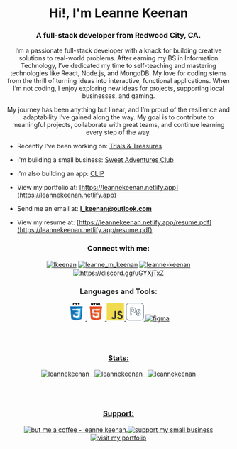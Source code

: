 <h1 align="center">Hi!, I'm Leanne Keenan</h1>
<h3 align="center">A full-stack developer from Redwood City, CA.</h3>


<p align="center">
I’m a passionate full-stack developer with a knack for building creative solutions to real-world problems. After earning my BS in Information Technology, I’ve dedicated my time to self-teaching and mastering technologies like React, Node.js, and MongoDB. My love for coding stems from the thrill of turning ideas into interactive, functional applications. When I’m not coding, I enjoy exploring new ideas for projects, supporting local businesses, and gaming.
</p>
<p align="center">
My journey has been anything but linear, and I’m proud of the resilience and adaptability I’ve gained along the way. My goal is to contribute to meaningful projects, collaborate with great teams, and continue learning every step of the way.
</p>

- Recently I've been working on: [Trials & Treasures](https://trialsandtreasures.netlify.app/)

- I'm building a small business: [Sweet Adventures Club](https://sweetadventuresclub.netlify.app)

- I'm also building an app: [CLIP](https://clipapp.netlify.app)

- View my portfolio at: [https://leannekeenan.netlify.app](https://leannekeenan.netlify.app)

- Send me an email at: **l_keenan@outlook.com**

- View my resume at: [https://leannekeenan.netlify.app/resume.pdf](https://leannekeenan.netlify.app/resume.pdf)

<h3 align="center">Connect with me:</h3>
<p align="center">
<a href="https://codepen.io/lkeenan" target="blank"><img align="center" src="https://raw.githubusercontent.com/rahuldkjain/github-profile-readme-generator/master/src/images/icons/Social/codepen.svg" alt="lkeenan" height="30" width="40" /></a>
<a href="https://twitter.com/leanne_m_keenan" target="blank"><img align="center" src="https://raw.githubusercontent.com/rahuldkjain/github-profile-readme-generator/master/src/images/icons/Social/twitter.svg" alt="leanne_m_keenan" height="30" width="40" /></a>
<a href="https://linkedin.com/in/leanne-keenan" target="blank"><img align="center" src="https://raw.githubusercontent.com/rahuldkjain/github-profile-readme-generator/master/src/images/icons/Social/linked-in-alt.svg" alt="leanne-keenan" height="30" width="40" /></a>
<a href="https://discord.gg/https://discord.gg/uGYXjTxZ" target="blank"><img align="center" src="https://raw.githubusercontent.com/rahuldkjain/github-profile-readme-generator/master/src/images/icons/Social/discord.svg" alt="https://discord.gg/uGYXjTxZ" height="30" width="40" /></a>
</p>

<h3 align="center">Languages and Tools:</h3>
<p align="center"> 
  <a href="https://www.w3schools.com/css/" target="_blank" rel="noreferrer"> 
    <img src="https://raw.githubusercontent.com/devicons/devicon/master/icons/css3/css3-original-wordmark.svg" alt="css3" width="40" height="40"/> </a> <a href="https://www.figma.com/" target="_blank" rel="noreferrer"> 
    <img src="https://raw.githubusercontent.com/devicons/devicon/master/icons/html5/html5-original-wordmark.svg" alt="html5" width="40" height="40"/> </a> <a href="https://developer.mozilla.org/en-US/docs/Web/JavaScript" target="_blank" rel="noreferrer"> 
    <img src="https://raw.githubusercontent.com/devicons/devicon/master/icons/javascript/javascript-original.svg" alt="javascript" width="40" height="40"/> </a> <a href="https://www.photoshop.com/en" target="_blank" rel="noreferrer"> 
    <img src="https://raw.githubusercontent.com/devicons/devicon/master/icons/photoshop/photoshop-line.svg" alt="photoshop" width="40" height="40"/> </a> <a href="https://reactjs.org/" target="_blank" rel="noreferrer">
    <img src="https://www.vectorlogo.zone/logos/figma/figma-icon.svg" alt="figma" width="40" height="40"/> </a> <a href="https://www.w3.org/html/" target="_blank" rel="noreferrer"> 
    

<br><br>
<h3 align="center">Stats:</h3>
<p align="center">
  

  <img src="https://github-readme-stats.vercel.app/api?username=leannekeenan&show_icons=true&locale=en" alt="leannekeenan" />
  &nbsp;
  <img src="https://github-readme-streak-stats.herokuapp.com/?user=leannekeenan&" alt="leannekeenan" />
   &nbsp;
  <img src="https://github-readme-stats.vercel.app/api/top-langs?username=leannekeenan&show_icons=true&locale=en&layout=compact" alt="leannekeenan" />

</p>

<br><br>

<h3 align="center">Support:</h3>
<p align="center">
  <a href="https://www.buymeacoffee.com/leannekeenan" target="blank"> 
    <img align="center" src="https://imgur.com/5uS0scd.jpg" alt="but me a coffee - leanne keenan" />
  </a>

  <a href="https://sweetadventuresclub.netlify.app/">
    <img align="center" src="https://imgur.com/QWI5Drp.jpg" alt="support my small business" />
  </a>

  <a href="https://leannekeenan.netlify.app" target="blank">
    <img align="center" src="https://imgur.com/FNpw47r.jpg" alt="visit my portfolio"/>
  </a>
</p>

